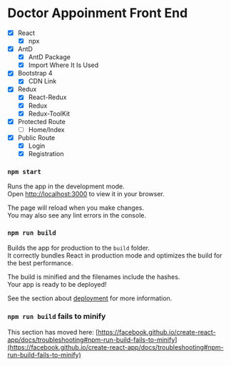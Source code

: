 # Doctor Appoinment Front End

- [x] React
    - [x] npx
- [x] AntD
    - [x] AntD Package
    - [x] Import Where It Is Used
- [x] Bootstrap 4
    - [x] CDN Link
- [x] Redux
    - [x] React-Redux
    - [x] Redux
    - [x] Redux-ToolKit
- [x] Protected Route
    - [ ] Home/Index
- [x] Public Route
    - [x] Login
    - [x] Registration

### `npm start`

Runs the app in the development mode.\
Open [http://localhost:3000](http://localhost:3000) to view it in your browser.

The page will reload when you make changes.\
You may also see any lint errors in the console.


### `npm run build`

Builds the app for production to the `build` folder.\
It correctly bundles React in production mode and optimizes the build for the best performance.

The build is minified and the filenames include the hashes.\
Your app is ready to be deployed!

See the section about [deployment](https://facebook.github.io/create-react-app/docs/deployment) for more information.


### `npm run build` fails to minify

This section has moved here: [https://facebook.github.io/create-react-app/docs/troubleshooting#npm-run-build-fails-to-minify](https://facebook.github.io/create-react-app/docs/troubleshooting#npm-run-build-fails-to-minify)
